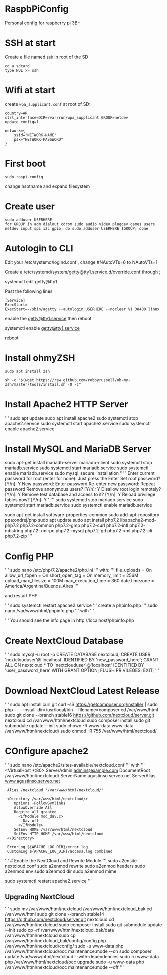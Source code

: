 # RaspbPiConfig
Personal config for raspberry pi 3B+

# SSH at start
Create a file named `ssh` in root of the SD
```
cd a sdcard
type NUL >> ssh
```

# Wifi at start
create `wpa_supplicant.conf` at root of SD:
```
country=AR
ctrl_interface=DIR=/var/run/wpa_supplicant GROUP=netdev
update_config=1

network={
    ssid="NETWORK-NAME"
    psk="NETWORK-PASSWORD"
}
```

# First boot
```
sudo raspi-config
```
change hsotname and expand filesystem

# Create user
```
sudo adduser USERHERE
for GROUP in adm dialout cdrom sudo audio video plugdev games users netdev input spi i2c gpio; do sudo adduser USERHERE $GROUP; done
```

# Autologin to CLI

Edit your /etc/systemd/logind.conf , change #NAutoVTs=6 to NAutoVTs=1

Create a /etc/systemd/system/getty@tty1.service.d/override.conf through ;

systemctl edit getty@tty1

Past the following lines
```
[Service]
ExecStart=
ExecStart=-/sbin/agetty --autologin USERHERE --noclear %I 38400 linux
```
enable the getty@tty1.service then reboot

systemctl enable getty@tty1.service

reboot

# Install ohmyZSH
`sudo apt install zsh`


`sh -c "$(wget https://raw.github.com/robbyrussell/oh-my-zsh/master/tools/install.sh -O -)"`



# Install Apache2 HTTP Server

'''
sudo apt update
sudo apt install apache2
sudo systemctl stop apache2.service
sudo systemctl start apache2.service
sudo systemctl enable apache2.service

# Install MySQL and MariaDB Server
sudo apt-get install mariadb-server mariadb-client
sudo systemctl stop mariadb.service
sudo systemctl start mariadb.service
sudo systemctl enable mariadb.service
sudo mysql_secure_installation
'''
'
    Enter current password for root (enter for none): Just press the Enter
    Set root password? [Y/n]: Y
    New password: Enter password
    Re-enter new password: Repeat password
    Remove anonymous users? [Y/n]: Y
    Disallow root login remotely? [Y/n]: Y
    Remove test database and access to it? [Y/n]:  Y
    Reload privilege tables now? [Y/n]:  Y
'
'''
sudo systemctl stop mariadb.service
sudo systemctl start mariadb.service
sudo systemctl enable mariadb.service

sudo apt-get install software-properties-common
sudo add-apt-repository ppa:ondrej/php
sudo apt update
sudo apt install php7.2 libapache2-mod-php7.2 php7.2-common php7.2-gmp php7.2-curl php7.2-intl php7.2-mbstring php7.2-xmlrpc php7.2-mysql php7.2-gd php7.2-xml php7.2-cli php7.2-zip
'''

# Config PHP
'''
sudo nano /etc/php/7.2/apache2/php.ini
'''
with:
'''
file_uploads = On
allow_url_fopen = On
short_open_tag = On
memory_limit = 256M
upload_max_filesize = 100M
max_execution_time = 360
date.timezone = America/Argentina/Buenos_Aires
'''

and restart PHP

'''
sudo systemctl restart apache2.service
'''
create a phpinfo.php
'''
sudo nano /var/www/html/phpinfo.php
'''
with
'''
<?php phpinfo( ); ?>
'''
You should see the info page in http://localhost/phpinfo.php

#  Create NextCloud Database

'''
sudo mysql -u root -p
CREATE DATABASE nextcloud;
CREATE USER 'nextclouduser'@'localhost' IDENTIFIED BY 'new_password_here';
GRANT ALL ON nextcloud.* TO 'nextclouduser'@'localhost' IDENTIFIED BY 'user_password_here' WITH GRANT OPTION;
FLUSH PRIVILEGES;
EXIT;
'''

# Download NextCloud Latest Release
'''
sudo apt install curl git
curl -sS https://getcomposer.org/installer | sudo php -- --install-dir=/usr/local/bin --filename=composer
cd /var/www/html
sudo git clone --branch stable16 https://github.com/nextcloud/server.git nextcloud
cd /var/www/html/nextcloud
sudo composer install
sudo git submodule update --init
sudo chown -R www-data:www-data /var/www/html/nextcloud/
sudo chmod -R 755 /var/www/html/nextcloud/

# COnfigure apache2
'''
sudo nano /etc/apache2/sites-available/nextcloud.conf
'''
with
'''
<VirtualHost *:80>
     ServerAdmin admin@example.com
     DocumentRoot /var/www/html/nextcloud/
     ServerName agustinso.serveo.net
     ServerAlias www.agustinso.serveo.net
  
     Alias /nextcloud "/var/www/html/nextcloud/"

     <Directory /var/www/html/nextcloud/>
        Options +FollowSymlinks
        AllowOverride All
        Require all granted
          <IfModule mod_dav.c>
            Dav off
          </IfModule>
        SetEnv HOME /var/www/html/nextcloud
        SetEnv HTTP_HOME /var/www/html/nextcloud
     </Directory>

     ErrorLog ${APACHE_LOG_DIR}/error.log
     CustomLog ${APACHE_LOG_DIR}/access.log combined

</VirtualHost>
'''
# Enable the NextCloud and Rewrite Module
'''
sudo a2ensite nextcloud.conf
sudo a2enmod rewrite
sudo a2enmod headers
sudo a2enmod env
sudo a2enmod dir
sudo a2enmod mime

sudo systemctl restart apache2.service
'''

## Upgrading NextCloud
'''
sudo mv /var/www/html/nextcloud /var/www/html/nextcloud_bak
cd /var/www/html
sudo git clone --branch stable14 https://github.com/nextcloud/server.git nextcloud
cd /var/www/html/nextcloud
sudo composer install
sudo git submodule update --init
sudo cp -rf /var/www/html/nextcloud_bak/data /var/www/html/nextcloud
sudo cp /var/www/html/nextcloud_bak/config/config.php /var/www/html/nextcloud/config/
sudo -u www-data php /var/www/html/nextcloud/occ maintenance:mode --on
sudo composer update /var/www/html/nextcloud --with-dependencies
sudo -u www-data php /var/www/html/nextcloud/occ upgrade
sudo -u www-data php /var/www/html/nextcloud/occ maintenance:mode --off
'''
